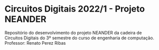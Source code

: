 # Circuitos Digitais 2022/1 - Projeto NEANDER
Repositório do desenvolvimento do projeto NEANDER da cadeira de Circuitos Digitais do 3º semestre do curso de engenharia de computação.
Professor: Renato Perez Ribas 
